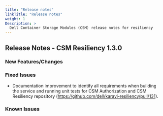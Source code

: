 ```yaml
---
title: "Release notes"
linkTitle: "Release notes"
weight: 1
Description: >
  Dell Container Storage Modules (CSM) release notes for resiliency
---
```


## Release Notes - CSM Resiliency 1.3.0

### New Features/Changes


### Fixed Issues

- Documentation improvement to identify all requirements when building the service and running unit tests for CSM Authorization and CSM Resiliency repository (https://github.com/dell/karavi-resiliency/pull/131).

### Known Issues